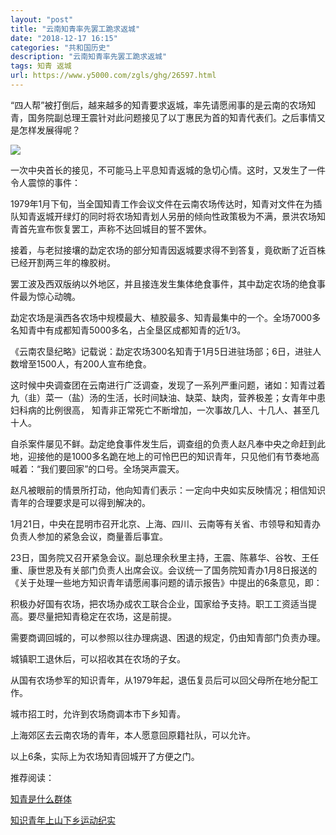 ```yaml
---
layout: "post"
title: "云南知青率先罢工跪求返城"
date: "2018-12-17 16:15"
categories: "共和国历史"
description: "云南知青率先罢工跪求返城"
tags: 知青 返城
url: https://www.y5000.com/zgls/ghg/26597.html
---
```






“四人帮”被打倒后，越来越多的知青要求返城，率先请愿闹事的是云南的农场知青，国务院副总理王震针对此问题接见了以丁惠民为首的知青代表们。之后事情又是怎样发展得呢？

![](https://img.y5000.com/uploads/allimg/171207/13-1G20F9300b58.jpg)

一次中央首长的接见，不可能马上平息知青返城的急切心情。这时，又发生了一件令人震惊的事件：

1979年1月下旬，当全国知青工作会议文件在云南农场传达时，知青对文件在为插队知青返城开绿灯的同时将农场知青划人另册的倾向性政策极为不满，景洪农场知青首先宣布恢复罢工，声称不达回城目的誓不罢休。

接着，与老挝接壤的勐定农场的部分知青因返城要求得不到答复，竟砍断了近百株已经开割两三年的橡胶树。

罢工波及西双版纳以外地区，并且接连发生集体绝食事件，其中勐定农场的绝食事件最为惊心动魄。

勐定农场是滇西各农场中规模最大、植胶最多、知青最集中的一个。全场7000多名知青中有成都知青5000多名，占全垦区成都知青的近1/3。

《云南农垦纪略》记载说：勐定农场300名知青于1月5日进驻场部；6日，进驻人数增至1500人，有200人宣布绝食。

这时候中央调查团在云南进行广泛调查，发现了一系列严重问题，诸如：知青过着九（韭）菜一（盐）汤的生活，长时间缺油、缺菜、缺肉，营养极差；女青年中患妇科病的比例很高，
知青非正常死亡不断增加，一次事故几人、十几人、甚至几十人。

自杀案件屡见不鲜。勐定绝食事件发生后，调查组的负责人赵凡奉中央之命赶到此地，迎接他的是1000多名跪在地上的可怜巴巴的知识青年，只见他们有节奏地高喊着：“我们要回家”的口号。全场哭声震天。

赵凡被眼前的情景所打动，他向知青们表示：一定向中央如实反映情况；相信知识青年的合理要求是可以得到解决的。

1月21日，中央在昆明市召开北京、上海、四川、云南等有关省、市领导和知青办负责人参加的紧急会议，商量善后事宜。

23日，国务院又召开紧急会议。副总理余秋里主持，王震、陈慕华、谷牧、王任重、康世恩及有关部门负责人出席会议。会议统一了国务院知青办1月8日报送的《关于处理一些地方知识青年请愿闹事问题的请示报告》中提出的6条意见，即：

积极办好国有农场，把农场办成农工联合企业，国家给予支持。职工工资适当提高。要尽量把知青稳定在农场，这是前提。

需要商调回城的，可以参照以往办理病退、困退的规定，仍由知青部门负责办理。

城镇职工退休后，可以招收其在农场的子女。

从国有农场参军的知识青年，从1979年起，退伍复员后可以回父母所在地分配工作。

城市招工时，允许到农场商调本市下乡知青。

上海郊区去云南农场的青年，本人愿意回原籍社队，可以允许。

以上6条，实际上为农场知青回城开了方便之门。

推荐阅读：

[知青是什么群体](https://www.y5000.com/zgls/ghg/26164.html)

[知识青年上山下乡运动纪实](https://www.y5000.com/plus/view.php?aid=26572)
